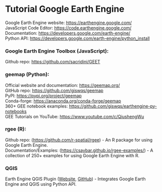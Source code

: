 # Tutorial Google Earth Engine

Google Earth Engine website: https://earthengine.google.com/  
JavaScript Code Editor: https://code.earthengine.google.com/  
Documentation: https://developers.google.com/earth-engine/  
Python API: https://developers.google.com/earth-engine/python_install  

### Google Earth Engine Toolbox (JavaScript):
Github repo: https://github.com/sacridini/GEET

### geemap (Python):
Official website and documentation: https://geemap.org/  
GitHub repo: https://github.com/giswqs/geemap  
PyPI: https://pypi.org/project/geemap  
Conda-forge: https://anaconda.org/conda-forge/geemap  
360+ GEE notebook examples: https://github.com/giswqs/earthengine-py-notebooks  
GEE Tutorials on YouTube: https://www.youtube.com/c/QiushengWu  

### rgee (R):
Github repo: (https://github.com/r-spatial/rgee) - An R package for using Google Earth Engine.  
Documentation/Examples: (https://csaybar.github.io/rgee-examples/) - A collection of 250+ examples for using Google Earth Engine with R.

### QGIS
Earth Engine QGIS Plugin ([Website](https://gee-community.github.io/qgis-earthengine-plugin/), [GitHub](https://github.com/gee-community/qgis-earthengine-plugin)) - Integrates Google Earth Engine and QGIS using Python API.  
